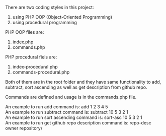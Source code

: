 There are two coding styles in this project:
1. using PHP OOP (Object-Oriented Programming)
2. using procedural programming

PHP OOP files are:
1. index.php
2. commands.php

PHP procedural fiels are:
1. index-procedural.php
2. commands-procedural.php

Both of them are in the root folder and they have same functionality to add, subtract, sort ascending as well as get description from github repo.

Commands are defined and usage is in the commands.php file.

An example to run add command is: add 1 2 3 4 5\
An example to run subtract command is: subtract 10 5 3 2 1\
An example to run sort ascending command is: sort-asc 10 5 3 2 1\
An example to run get github repo description command is: repo-desc owner repository\


